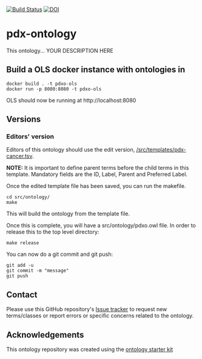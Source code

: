 [![Build Status](https://travis-ci.org/zoependlington/pdx-ontology.svg?branch=master)](https://travis-ci.org/zoependlington/pdx-ontology)
[![DOI](https://zenodo.org/badge/13996/zoependlington/pdx-ontology.svg)](https://zenodo.org/badge/latestdoi/13996/zoependlington/pdx-ontology)

# pdx-ontology

This ontology... YOUR DESCRIPTION HERE

## Build a OLS docker instance with ontologies in

```
docker build . -t pdxo-ols
docker run -p 8080:8080 -t pdxo-ols 
``` 

OLS should now be running at http://localhost:8080

## Versions

### Editors' version

Editors of this ontology should use the edit version, [/src/templates/pdx-cancer.tsv](/src/templates/pdx-cancer.tsv).

**NOTE:** It is important to define parent terms before the child terms in this template. Mandatory fields are the ID, Label, Parent and Preferred Label.

Once the edited template file has been saved, you can run the makefile.

```
cd src/ontology/
make

``` 

This will build the ontology from the template file.

Once this is complete, you will have a src/ontology/pdxo.owl file.
In order to release this to the top level directory:

```
make release 
``` 
You can now do a git commit and git push:

```
git add -u
git commit -m "message"
git push 

``` 

## Contact

Please use this GitHub repository's [Issue tracker](https://github.com/zoependlington/pdx-ontology/issues) to request new terms/classes or report errors or specific concerns related to the ontology.

## Acknowledgements

This ontology repository was created using the [ontology starter kit](https://github.com/INCATools/ontology-starter-kit)
